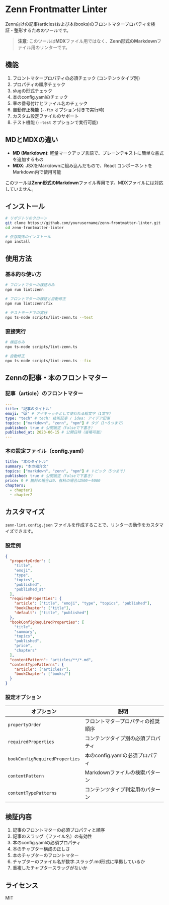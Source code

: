 # Zenn Frontmatter Linter

Zenn向けの記事(articles)および本(books)のフロントマタープロパティを検証・整形するためのツールです。

> **注意**: このツールは**MDX**ファイル用ではなく、**Zenn形式のMarkdown**ファイル用のリンターです。

## 機能

1. フロントマタープロパティの必須チェック (コンテンツタイプ別)
2. プロパティの順序チェック
3. slugの形式チェック
4. 本のconfig.yamlのチェック
5. 章の番号付けとファイル名のチェック
6. 自動修正機能 (`--fix` オプション付きで実行時)
7. カスタム設定ファイルのサポート
8. テスト機能 (`--test` オプションで実行可能)

## MDとMDXの違い

- **MD (Markdown)**: 軽量マークアップ言語で、プレーンテキストに簡単な書式を追加するもの
- **MDX**: JSXをMarkdownに組み込んだもので、React コンポーネントをMarkdown内で使用可能

このツールは**Zenn形式のMarkdown**ファイル専用です。MDXファイルには対応していません。

## インストール

```bash
# リポジトリのクローン
git clone https://github.com/yourusername/zenn-frontmatter-linter.git
cd zenn-frontmatter-linter

# 依存関係のインストール
npm install
```

## 使用方法

### 基本的な使い方

```bash
# フロントマターの検証のみ
npm run lint:zenn

# フロントマターの検証と自動修正
npm run lint:zenn:fix

# テストモードでの実行
npx ts-node scripts/lint-zenn.ts --test
```

### 直接実行

```bash
# 検証のみ
npx ts-node scripts/lint-zenn.ts

# 自動修正
npx ts-node scripts/lint-zenn.ts --fix
```

## Zennの記事・本のフロントマター

### 記事（article）のフロントマター
```yaml
---
title: "記事のタイトル"
emoji: "😸" # アイキャッチとして使われる絵文字（1文字）
type: "tech" # tech: 技術記事 / idea: アイデア記事
topics: ["markdown", "zenn", "npm"] # タグ（1〜5つまで）
published: true # 公開設定（falseで下書き）
published_at: 2023-06-15 # 公開日時（省略可能）
---
```

### 本の設定ファイル（config.yaml）
```yaml
title: "本のタイトル"
summary: "本の紹介文"
topics: ["markdown", "zenn", "npm"] # トピック（5つまで）
published: true # 公開設定（falseで下書き）
price: 0 # 無料の場合は0、有料の場合は500〜5000
chapters:
  - chapter1
  - chapter2
```

## カスタマイズ

`zenn-lint.config.json` ファイルを作成することで、リンターの動作をカスタマイズできます。

### 設定例

```json
{
  "propertyOrder": [
    "title",
    "emoji",
    "type",
    "topics",
    "published",
    "published_at"
  ],
  "requiredProperties": {
    "article": ["title", "emoji", "type", "topics", "published"],
    "bookChapter": ["title"],
    "default": ["title", "published"]
  },
  "bookConfigRequiredProperties": [
    "title",
    "summary",
    "topics",
    "published",
    "price",
    "chapters"
  ],
  "contentPattern": "articles/**/*.md",
  "contentTypePatterns": {
    "article": ["articles/"],
    "bookChapter": ["books/"]
  }
}
```

### 設定オプション

| オプション | 説明 |
|------------|------|
| `propertyOrder` | フロントマタープロパティの推奨順序 |
| `requiredProperties` | コンテンツタイプ別の必須プロパティ |
| `bookConfigRequiredProperties` | 本のconfig.yamlの必須プロパティ |
| `contentPattern` | Markdownファイルの検索パターン |
| `contentTypePatterns` | コンテンツタイプ判定用のパターン |

## 検証内容

1. 記事のフロントマターの必須プロパティと順序
2. 記事のスラッグ（ファイル名）の有効性
3. 本のconfig.yamlの必須プロパティ
4. 本のチャプター構成の正しさ
5. 本のチャプターのフロントマター
6. チャプターのファイル名が数字.スラッグ.md形式に準拠しているか
7. 重複したチャプタースラッグがないか

## ライセンス
MIT
